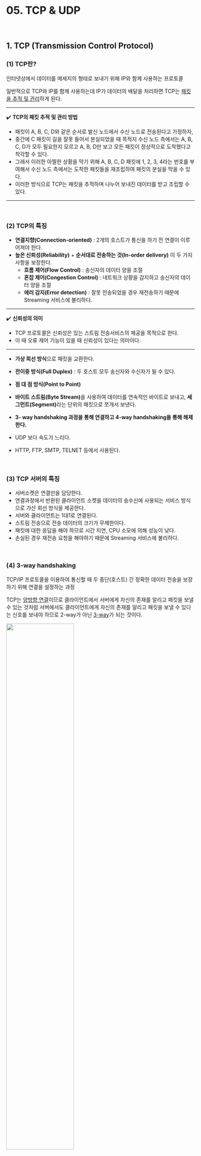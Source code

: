 # 05. TCP & UDP

<br>

## 1. TCP (Transmission Control Protocol)

### (1) TCP란?

인터넷상에서 데이터를 메세지의 형태로 보내기 위해 IP와 함께 사용하는 프로토콜

일반적으로 TCP와 IP를 함께 사용하는데 IP가 데이터의 배달을 처리하면 TCP는 <u>패킷을 추적 및 관리</u>하게 된다.

---

:heavy_check_mark: <b> TCP의 패킷 추적 및 관리 방법</b>

- 패킷이 A, B, C, D와 같은 순서로 발신 노드에서 수신 노드로 전송된다고 가정하자,
- 중간에 C 패킷이 길을 잘못 들어서 분실되었을 때 목적지 수신 노드 측에서는 A, B, C, D가 모두 필요한지 모르고 A, B, D만 보고 모든 패킷이 정상적으로 도착했다고 착각할 수 있다.
- 그래서 이러한 아찔한 상황을 막기 위해 A, B, C, D 패킷에 1, 2, 3, 4라는 번호를 부여해서 수신 노드 측에서는 도착한 패킷들을 재조립하여 패킷의 분실을 막을 수 있다.
- 이러한 방식으로 TCP는 패킷을 추적하며 나누어 보내진 데이터를 받고 조립할 수 있다.

---

<br>

### (2) TCP의 특징

- <b>연결지향(Connection-oriented)</b> : 2개의 호스트가 통신을 하기 전 연결이 이루어져야 한다.
- <b>높은 신뢰성(Reliability)</b> + <b>순서대로 전송하는 것(In-order delivery)</b> 이 두 가지 사항을 보장한다.
  - <b>흐름 제어(Flow Control)</b> : 송신자의 데이터 양을 조절
  - <b>혼잡 제어(Congestion Control)</b> : 네트워크 상황을 감지하고 송신자의 데이터 양을 조절
  - <b>에러 감지(Error detection)</b> : 잘못 전송되었을 경우 재전송하기 때문에 Streaming 서비스에 불리하다.

---

:heavy_check_mark: <b>신뢰성의 의미</b>

- TCP 프로토콜은 신뢰성은 있는 스트림 전송서비스의 제공을 목적으로 한다.
- 이 때 오류 제어 기능이 있을 때 신뢰성이 있다는 의미이다.

---

- <b>가상 회선 방식</b>으로 패킷을 교환한다.

- <b>전이중 방식(Full Duplex)</b> : 두 호스트 모두 송신자와 수신자가 될 수 있다.
- <b>점 대 점 방식(Point to Point)</b>
- <b>바이트 스트림(Byte Stream)</b>을 사용하여 데이터를 연속적인 바이트로 보내고, <b>세그먼트(Segment)</b>라는 단위의 패킷으로 쪼개서 보낸다.

- <b>3- way handshaking 과정을 통해 연결하고 4-way handshaking을 통해 해제한다.</b>
- UDP 보다 속도가 느리다.
- HTTP, FTP, SMTP, TELNET 등에서 사용된다.

<br>

### (3) TCP 서버의 특징

- 서버소켓은 연결만을 담당한다.
- 연결과정에서 반환된 클라이언트 소켓을 데이터의 송수신에 사용되는 서비스 방식으로 가산 회선 방식을 제공한다.
- 서버와 클라이언트는 1대1로 연결된다.
- 스트림 전송으로 전송 데이터의 크기가 무제한이다.
- 패킷에 대한 응답을 해야 하므로 시간 지연, CPU 소모에 의해 성능이 낮다.
- 손실된 경우 재전송 요청을 해야하기 때문에 Streaming 서비스에 불리하다.

<br>

### (4) 3-way handshaking

TCP/IP 프로토콜을 이용하여 통신할 때 두 종단(호스트) 간 정확한 데이터 전송을 보장하기 위해 연결을 설정하는 과정

TCP는 <u>양방향 연결</u>이므로 클라이언트에서 서버에게 자신의 존재를 알리고 패킷을 보낼 수 있는 것처럼 서버에서도 클라이언트에게 자신의 존재를 알리고 패킷을 보낼 수 있다는 신호를 보내야 하므로 2-way가 아닌 <u>3-way</u>가 되는 것이다.

<img src="https://user-images.githubusercontent.com/33534771/75338886-d77ea880-58d2-11ea-84c3-f8b60663f9c6.png" width="60%"/>

- <b>Connection Process</b>
  - 서버는 클라이언트의 연결요청을 기다리고 있다. (`LISTEN`)
  - 클라이언트는 서버에 접속을 요청하는 `SYN`(a) 패킷을 보낸다.
  - 서버는 클라이언트의 요청인 `SYN`(a) 패킷에 대한 요청 수락 응답으로 `ACK`(a+1) 패킷과 클라이언트도 포트를 열어달라는 `SYN`(b) 패킷을 보낸다.
  - 클라이언트는 `ACK`(a+1) 패킷과 `SYN`(b) 패킷을 받고 `ACK` 패킷의 시퀀스 번호를 보고 자신의 보낸 시퀀스 보호와 차이가 1임을 확인한다. 차이가 1이라면 제대로 연결되었다고 판단하고 이에 대한 응답으로 `ACK` 패킷과 서버의 `SYN` 패킷에 있는 시퀀스 번호(b)에 1을 더해 `ACK` 패킷을 담아 보낸다.
  - 서버는 클라이언트의 `ACK` 패킷을 받고 그 안의 시퀀스 번호가 보냈던 `SYN` 패킷의 시퀀스 번호 + 1 이라면 연결되었다고 판단한다. 이후부터 본격적인 통신이 이루어지는 것이다.
- <b>랜덤한 시퀀스 번호(Sequence Number)를 사용하는 이유</b>
  - 처음에 클라이언트에서 서버에 접속을 요청하는 `SYN` 패킷을 보낼 때 랜덤한 Sequence Number도 함께 담아서 보낸다.
  - 연결을 맺을 때, 사용하는 포트는 유한 범위 내에서 사용하고 시간이 지남에 따라 재사용한다. 따라서 이전에 사용한 포트 번호를 재사용할 가능성이 있다.
  - Sequence Number가 순차적인 숫자로 전송된다면 서버는 이전의 연결로부터 전송되는 패킷으로 인식할 수 있다.
  - 따라서 이러한 문제를 해결하기 위해 랜덤한 값으로 Sequence Number를 사용하는 것이다.

<br>

### (5) 4-way handshaking

<img src="https://user-images.githubusercontent.com/33534771/75338959-ef562c80-58d2-11ea-99eb-1c09ec97e83a.png" width="60%"/>

TCP/IP 프로토콜을 이용한 통신 과정에서는 3-way handshaking 과정을 통해 연결을 설정하고 4-way-handshaking 과정을 통해 연결을 해제한다. 자세한 연결 프로세스를 살펴보자.

- <b>Connection Process</b>
  - 클라이언트가 연결을 종료하겠다는 `FIN` 패킷을 서버측으로 전송한다.
  - 서버는 클라이언트에서 보낸 `FIN` 패킷을 받고 요청 수락 응답으로 `ACK` 패킷을 클라이언트 측으로 보낸다. 그리고 나서 데이터를 모두 보낼 때까지 잠깐 <b>TIME_OUT</b>이 된다.
  - 데이터를 모두 보낸 후 통신이 끝나면 연결이 종료되었다고 클라이언트에게 `FIN` 패킷을 전송한다.
  - 클라이언트는 `FIN` 패킷을 받았다는 `ACK` 패킷을 서버 측으로 보낸다.
  - 클라이언트의 `ACK` 패킷을 받은 서버는 소켓 연결을 해제한다.
  - 클라이언트는 아직 서버로부터 받지 못한 데이터가 있을 것을 대비해 일정 시간 동안 세션을 남겨 놓고 잉여 패킷을 기다리는 과정을 거친다.(<b>TIME_WAIT</b>)
- <b>연결 종료과정에서 에러가 발생하는 경우</b>
  - 클라이언트에서 `FIN` 패킷 전송 후 `ACK` 패킷을 기다리는 `FIN_WAIT1`과 서버의 `ACK` 패킷을 받은 후 `FIN` 패킷을 기다리는 `FIN_WAIT2` 에서 에러 발생으로 인해 Time out이 되면 스스로 연결을 종료한다.

  - 그러나, CLOSE_WAIT은 Application이 close()를 적절하게 처리하지 못하면 CLOSE_WAIT 상태로 계속 기다리게 되어 Socket Hang Up 에러가 발생할 수 있다.

<br>

## 2. UDP (User Datagram Protocol)

데이터를 데이터그램 단위로 처리하는 프로토콜

여기서 데이터그램이란 독립적인 관계를 지니는 패킷이다.

<br>

### (1) UDP의 특징

- TCP와 달리 데이터의 <b>신뢰성을 보장하지 않는</b> 프로토콜이다.
- <b>비연결형(Connection-less)</b> : 별도의 연결을 설정하고 해제하는 과정이 없다.
- <b>신뢰성이 없고</b> 전송되는 <b>데이터의 순서를 보장하지 않는다.</b>
  - 흐름 제어, 혼잡 제어가 없다. 그렇기 때문에 패킷이 제대로 전송되었는지 오류가 없는지 확인할 수 없다.
  - 에러 감지는 헤더의 체크섬(checksum)을 이용한 정도 밖에 없다.

---

:heavy_check_mark: <b>헤더 체크섬</b>

- CRC 코드와 같은 헤더 체크섬은 헤더의 오류만 검출하는 역할을 한다.
- 데이터 부분의 오류 체크는 헤더 체크섬이 하지 않고 수송 계층으로 보내서 그쪽에서 오류를 체크하도록 수행한다.

---

- <b>데이터그램 방식</b>로 패킷을 교환한다.

- 패킷의 단위가 <b>데이터그램(Datagram)</b>으로 <b>경계가 분명</b>하여 수신자는 송신자가 보낸 그대로의 크기로 받게 된다.
- TCP에 비해서 하는 작업들이 굉장히 작으므로 <b>속도가 빠르다.</b>
- 정보를 주고 받을 때 정보를 보내거나 받는다는 신호절차를 거치지 않는다.
- DNS, DHCP, 비디오/오디오 스트리밍 등에 사용된다.

<br>

### (2) UDP 서버의 특징

- UDP에는 연결 자체가 없어서(`connect` 함수 불필요) 서버 소켓과 클라이언트 소켓의 구분이 없다.
- 소켓 대신 IP를 기반으로 데이터를 전송한다.
- 서버와 클라이언트는 유니캐스트(1:1), 브로드캐스트(1:N), 멀티캐스트(1:M)가 가능하다.
  - 이 때 N은 전체, M은 일부
- <b>데이터그램(메세지) 단위로 전송</b>되며 그 크기는 65535바이트로, 크기가 초과하면 잘라서 보낸다.
- 파일 전송과 같은 신뢰성이 필요한 서비스보다 성능이 중요시 되는 경우에 사용된다.

<br>

## 3. TCP & UDP 정리

- TCP : 연속성보다는 <b><u>신뢰성</u></b> 있는 전송이 중요할 때 사용하는 프로토콜
- UDP : 신뢰성보다는 <b><u>연속성</u></b>이 중요할 때 사용하는 프로토콜

| 프로토콜 종류  | TCP              | UDP                      |
| -------------- | ---------------- | ------------------------ |
| 연결 방식      | 연결형 서비스    | 비연결형 서비스          |
| 패킷 교환 방식 | 가상 회선 방식   | 데이터그램 방식          |
| 전송 순서      | 전송 순서 보장   | 전송 순서가 바뀔 수 있음 |
| 수신 여부 확인 | 수신 여부 확인 O | 수신 여부 확인 X         |
| 통신 방식      | 1:1 통신         | 1:1 or 1:N or 1:M 통신   |
| 신뢰성         | 높다             | 낮다                     |
| 속도           | 느리다           | 빠르다                   |

<br>

## 4. 흐름 제어 & 혼잡 제어

### (1) 흐름 제어(Flow Control)

- <b>전송 스테이션으로부터 전송 데이터의 양을 제한하기 위해서 사용되는 절차</b>
- 데이터를 송신하는 곳과 수신하는 곳의 데이터 처리 속도를 조절하여 수신자의 버퍼 오버플로우를 방지하는 것
- 송신하는 곳에서 감당이 안 되게 데이터를 빠르게 많이 보내면 수신자에서 문제가 발생할 수 있기 때문
- `Stop and Wait` 기법
  - <b>매번 전송한 패킷에 대한 확인 응답을 받아야 그 다음 패킷을 전송할 수 있다.</b>
  - 구조가 간단하다는 장점이 있지만 하나의 프레임을 보내고 `ACK` 패킷이 수신되어야만 그 다음 프레임을 전송할 수 있기 때문에 비효율적이다.
- `Sliding Window` 기법
  - 윈도우(Window) : 전송 및 수신 스테이션 양쪽에서 만들어진 버퍼(buffer)의 크기
  - 전송한 프레임에 대한 `ACK` 패킷을 수신하지 않더라도, 여러 개의 프레임을 연속적으로 전송하도록 허용하여 `Stop and Wait` 기법의 효율성을 개선한 방법
  - <b>수신측에서 설정한 윈도우 크기만큼 송신측에서 확인, 응답 없이 세그먼트를 전송할 수 있게 하여 데이터 흐름을 동적으로 조절하는 기법</b>

<br>

### (2) 혼잡 제어(Congestion Control)

- <b>송신측의 데이터 전달과 네트워크 데이터처리 속도 차이를 해결하기 위한 기법</b>

- 한 라우터에게 데이터가 몰려 모든 데이터를 처리할 수 없는 경우, 호스트들은 재전송을 하게 되고 결국 혼잡만 가중시켜 오버플로우나 데이터 손실이 발생한다.

- 이러한 **네트워크의 혼잡을 피하기 위해 송신측에서 보내는 데이터의 전송 속도를 제어**하는 것이 혼잡 제어의 개념이다.

- 네트워크의 혼잡을 피하기 위해 송신측에서 보낸 데이터의 전송 속도를 강제로 줄이는 방법 중 `Slow Start`에 대해 간략히 살펴보자.

  - 패킷이 문제 없이 도착하면 각각의 `ACK` 패킷마다 윈도우 크기를 1씩 늘린다. 즉, 한 주기가 지나면 윈도우 크기는 2배가 된다.
  - 윈도우 크기를 2배 늘리고 혼잡현상이 발생하면 1로 떨어뜨린다. 그 후 혼잡현상이 발생했던 윈도우 크기는 절반까지는 이전처럼 지수 함수 꼴로 윈도우 크기를 증가한다.
  - Slow Start라는 이름을 사용하지만, 매 전송마다 2배씩 증가하기 때문에 전송되어지는 데이터의 크기는 지수함수적으로 증가한다.
  - 전송되는 데이터의 크기가 임계 값에 도달하면 혼잡 회피 단계로 넘어간다.

  <img src="https://user-images.githubusercontent.com/33534771/75339370-bb2f3b80-58d3-11ea-9211-af3ca1e5960b.png" width="500px">

  - 혼잡 회피(Congestion Avoidance) : 윈도우의 크기가 임계 값에 도달한 이후에는 데이터의 손실이 발생할 확률이 높아진다. 따라서 이를 회피하기 위해 <b>윈도우 크기를 선형적으로 1씩 증가시키는다.</b>
  - 빠른 회복(Fast Recovery) : 혼잡한 상태가 되면 윈도우 크기를 1로 줄이지 않고 반으로 줄이고 선형 증가시키는 방식이다.

<br>

---

:book: <b>Reference</b>

- https://mangkyu.tistory.com/15
- https://jsonsang2.tistory.com/17
- https://asfirstalways.tistory.com/356
- https://github.com/WooVictory/Ready-For-Tech-Interview/blob/master/Network/TCP.md

---

